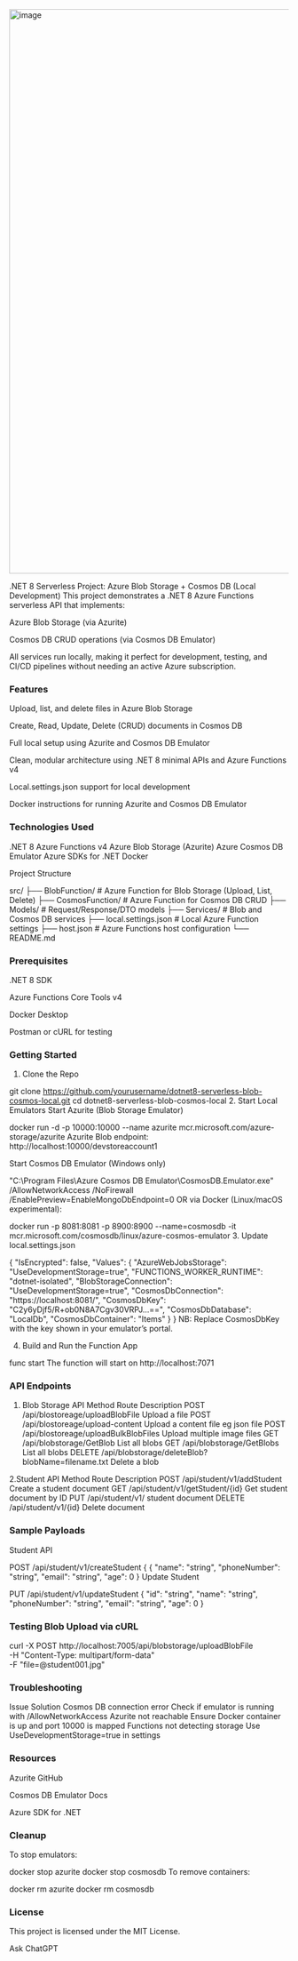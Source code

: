 <img width="1877" height="1016" alt="image" src="https://github.com/user-attachments/assets/8b8d3e68-cca8-4f66-a94c-6ad5ebb29740" />

.NET 8 Serverless Project: Azure Blob Storage + Cosmos DB (Local Development)
This project demonstrates a .NET 8 Azure Functions serverless API that implements:

Azure Blob Storage (via Azurite)

Cosmos DB CRUD operations (via Cosmos DB Emulator)

All services run locally, making it perfect for development, testing, and CI/CD pipelines without needing an active Azure subscription.

### Features
Upload, list, and delete files in Azure Blob Storage

Create, Read, Update, Delete (CRUD) documents in Cosmos DB

Full local setup using Azurite and Cosmos DB Emulator

Clean, modular architecture using .NET 8 minimal APIs and Azure Functions v4

Local.settings.json support for local development

Docker instructions for running Azurite and Cosmos DB Emulator

### Technologies Used

.NET 8
Azure Functions v4
Azure Blob Storage (Azurite)
Azure Cosmos DB Emulator
Azure SDKs for .NET
Docker

Project Structure

src/
├── BlobFunction/           # Azure Function for Blob Storage (Upload, List, Delete)
├── CosmosFunction/         # Azure Function for Cosmos DB CRUD
├── Models/                 # Request/Response/DTO models
├── Services/               # Blob and Cosmos DB services
├── local.settings.json     # Local Azure Function settings
├── host.json               # Azure Functions host configuration
└── README.md

 ### Prerequisites
.NET 8 SDK

Azure Functions Core Tools v4

Docker Desktop

Postman or cURL for testing

 ### Getting Started
1. Clone the Repo

git clone https://github.com/yourusername/dotnet8-serverless-blob-cosmos-local.git
cd dotnet8-serverless-blob-cosmos-local
2. Start Local Emulators
Start Azurite (Blob Storage Emulator)

docker run -d -p 10000:10000 --name azurite mcr.microsoft.com/azure-storage/azurite
Azurite Blob endpoint: http://localhost:10000/devstoreaccount1

Start Cosmos DB Emulator (Windows only)

"C:\Program Files\Azure Cosmos DB Emulator\CosmosDB.Emulator.exe" /AllowNetworkAccess /NoFirewall /EnablePreview=EnableMongoDbEndpoint=0
OR via Docker (Linux/macOS experimental):


docker run -p 8081:8081 -p 8900:8900 --name=cosmosdb -it mcr.microsoft.com/cosmosdb/linux/azure-cosmos-emulator
3. Update local.settings.json

{
  "IsEncrypted": false,
  "Values": {
    "AzureWebJobsStorage": "UseDevelopmentStorage=true",
    "FUNCTIONS_WORKER_RUNTIME": "dotnet-isolated",
    "BlobStorageConnection": "UseDevelopmentStorage=true",
    "CosmosDbConnection": "https://localhost:8081/",
    "CosmosDbKey": "C2y6yDjf5/R+ob0N8A7Cgv30VRPJ...==",
    "CosmosDbDatabase": "LocalDb",
    "CosmosDbContainer": "Items"
  }
}
NB: Replace CosmosDbKey with the key shown in your emulator’s portal.

4. Build and Run the Function App

func start
The function will start on http://localhost:7071

### API Endpoints
1.  Blob Storage API
Method	Route	Description
POST	/api/blostoreage/uploadBlobFile	Upload a file
POST	/api/blostoreage/upload-content	Upload a content file eg json file
POST	/api/blostoreage/uploadBulkBlobFiles	Upload multiple image files
GET	/api/blobstorage/GetBlob	List all blobs
GET	/api/blobstorage/GetBlobs	List all blobs
DELETE	/api/blobstorage/deleteBlob?blobName=filename.txt	Delete a blob

 2.Student API
Method	Route	Description
POST	/api/student/v1/addStudent	Create a student document
GET	/api/student/v1/getStudent/{id}	Get student document by ID
PUT	/api/student/v1/ student document
DELETE	/api/student/v1/{id}	Delete document

### Sample Payloads
Student API

POST /api/student/v1/createStudent
{
 {
  "name": "string",
  "phoneNumber": "string",
  "email": "string",
  "age": 0
}
Update Student

PUT /api/student/v1/updateStudent
{
  "id": "string",
  "name": "string",
  "phoneNumber": "string",
  "email": "string",
  "age": 0
}
### Testing Blob Upload via cURL

curl -X POST http://localhost:7005/api/blobstorage/uploadBlobFile \
  -H "Content-Type: multipart/form-data" \
  -F "file=@student001.jpg"

### Troubleshooting
Issue	Solution
Cosmos DB connection error	Check if emulator is running with /AllowNetworkAccess
Azurite not reachable	Ensure Docker container is up and port 10000 is mapped
Functions not detecting storage	Use UseDevelopmentStorage=true in settings

### Resources
 Azurite GitHub

Cosmos DB Emulator Docs

Azure SDK for .NET

### Cleanup
To stop emulators:

docker stop azurite
docker stop cosmosdb
To remove containers:

docker rm azurite
docker rm cosmosdb

### License
This project is licensed under the MIT License.










Ask ChatGPT

